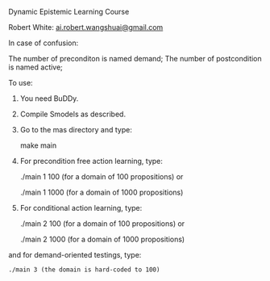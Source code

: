 Dynamic Epistemic Learning Course

Robert White: ai.robert.wangshuai@gmail.com

In case of confusion:

The number of preconditon is named demand;
The number of postcondition is named active;

To use:

1) You need BuDDy.

2) Compile Smodels as described.

2) Go to the mas directory and type:

	make main
	
3) For precondition free action learning, type:

	./main 1 100 (for a domain of 100 propositions)
or

	./main 1 1000 (for a domain of 1000 propositions)

4) For conditional action learning, type:

	./main 2 100 (for a domain of 100 propositions)
or  

	./main 2 1000 (for a domain of 1000 propositions)

and for demand-oriented testings, type:

	./main 3 (the domain is hard-coded to 100)